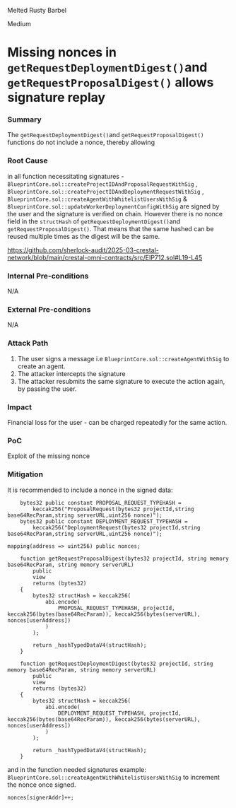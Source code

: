 Melted Rusty Barbel

Medium

# Missing nonces in `getRequestDeploymentDigest()`and `getRequestProposalDigest()` allows signature replay

### Summary

The `getRequestDeploymentDigest()`and `getRequestProposalDigest()` functions do not include a nonce, thereby allowing 

### Root Cause

in all function necessitating signatures -  `BlueprintCore.sol::createProjectIDAndProposalRequestWithSig` , `BlueprintCore.sol::createProjectIDAndDeploymentRequestWithSig` , `BlueprintCore.sol::createAgentWithWhitelistUsersWithSig` & `BlueprintCore.sol::updateWorkerDeploymentConfigWithSig`  are signed by the user and the signature is verified on chain. However there is no nonce field in the `structHash` of `getRequestDeploymentDigest()`and `getRequestProposalDigest()`. That means that the same hashed can be reused multiple times as the digest will be the same.

https://github.com/sherlock-audit/2025-03-crestal-network/blob/main/crestal-omni-contracts/src/EIP712.sol#L19-L45

### Internal Pre-conditions

N/A

### External Pre-conditions

N/A

### Attack Path

1. The user signs a message i.e `BlueprintCore.sol::createAgentWithSig` to create an agent.
2. The attacker intercepts the signature
3. The attacker resubmits the same signature to execute the action again, by passing the user.

### Impact

Financial loss for the user - can be charged repeatedly for the same action.

### PoC

Exploit of the missing nonce

### Mitigation

It is recommended to include a nonce in the signed data:
```solidity
    bytes32 public constant PROPOSAL_REQUEST_TYPEHASH =
        keccak256("ProposalRequest(bytes32 projectId,string base64RecParam,string serverURL,uint256 nonce)");
    bytes32 public constant DEPLOYMENT_REQUEST_TYPEHASH =
        keccak256("DeploymentRequest(bytes32 projectId,string base64RecParam,string serverURL,uint256 nonce)");
```

```solidity
mapping(address => uint256) public nonces;

    function getRequestProposalDigest(bytes32 projectId, string memory base64RecParam, string memory serverURL)
        public
        view
        returns (bytes32)
    {
        bytes32 structHash = keccak256(
            abi.encode(
                PROPOSAL_REQUEST_TYPEHASH, projectId, keccak256(bytes(base64RecParam)), keccak256(bytes(serverURL), nonces[userAddress])
            )
        );

        return _hashTypedDataV4(structHash);
    }

    function getRequestDeploymentDigest(bytes32 projectId, string memory base64RecParam, string memory serverURL)
        public
        view
        returns (bytes32)
    {
        bytes32 structHash = keccak256(
            abi.encode(
                DEPLOYMENT_REQUEST_TYPEHASH, projectId, keccak256(bytes(base64RecParam)), keccak256(bytes(serverURL), nonces[userAddress])
            )
        );

        return _hashTypedDataV4(structHash);
    }
```

and in the function needed signatures   example: `BlueprintCore.sol::createAgentWithWhitelistUsersWithSig` to increment the nonce once signed.
```solidity
nonces[signerAddr]++;
```